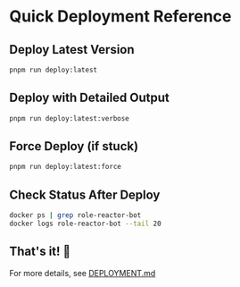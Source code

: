 # Quick Deployment Reference

## Deploy Latest Version
```bash
pnpm run deploy:latest
```

## Deploy with Detailed Output
```bash
pnpm run deploy:latest:verbose
```

## Force Deploy (if stuck)
```bash
pnpm run deploy:latest:force
```

## Check Status After Deploy
```bash
docker ps | grep role-reactor-bot
docker logs role-reactor-bot --tail 20
```

## That's it! 🚀

For more details, see [DEPLOYMENT.md](./DEPLOYMENT.md)
